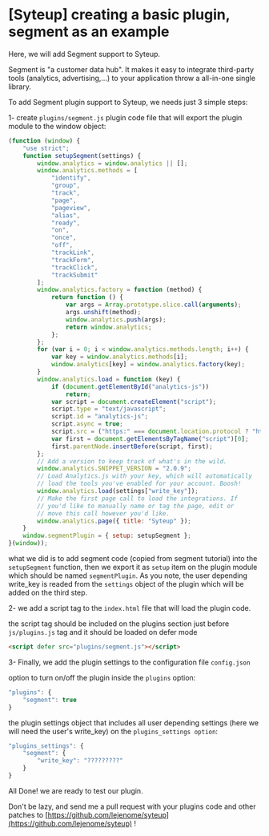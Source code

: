 [Syteup] creating a basic plugin, segment as an example
=======================================================

Here, we will add Segment support to Syteup.

Segment is "a customer data hub". It makes it easy to integrate third-party
tools (analytics, advertising,...) to your application throw a all-in-one single
library.

To add Segment plugin support to Syteup, we needs just 3 simple steps:

1- create `plugins/segment.js` plugin code file that will export the plugin
module to the window object:

```javascript
(function (window) {
    "use strict";
    function setupSegment(settings) {
        window.analytics = window.analytics || [];
        window.analytics.methods = [
            "identify",
            "group",
            "track",
            "page",
            "pageview",
            "alias",
            "ready",
            "on",
            "once",
            "off",
            "trackLink",
            "trackForm",
            "trackClick",
            "trackSubmit"
        ];
        window.analytics.factory = function (method) {
            return function () {
                var args = Array.prototype.slice.call(arguments);
                args.unshift(method);
                window.analytics.push(args);
                return window.analytics;
            };
        };
        for (var i = 0; i < window.analytics.methods.length; i++) {
            var key = window.analytics.methods[i];
            window.analytics[key] = window.analytics.factory(key);
        }
        window.analytics.load = function (key) {
            if (document.getElementById("analytics-js"))
                return;
            var script = document.createElement("script");
            script.type = "text/javascript";
            script.id = "analytics-js";
            script.async = true;
            script.src = ("https:" === document.location.protocol ? "https://" : "http://") + "cdn.segment.com/analytics.js/v1/" + key + "/analytics.min.js";
            var first = document.getElementsByTagName("script")[0];
            first.parentNode.insertBefore(script, first);
        };
        // Add a version to keep track of what's in the wild.
        window.analytics.SNIPPET_VERSION = "2.0.9";
        // Load Analytics.js with your key, which will automatically
        // load the tools you've enabled for your account. Boosh!
        window.analytics.load(settings["write_key"]);
        // Make the first page call to load the integrations. If
        // you'd like to manually name or tag the page, edit or
        // move this call however you'd like.
        window.analytics.page({ title: "Syteup" });
    }
    window.segmentPlugin = { setup: setupSegment };
}(window));
```

what we did is to add segment code (copied from segment tutorial) into the
`setupSegment` function, then we export it as `setup` item on the plugin module
which should be named `segmentPlugin`. As you note, the user depending write_key
is readed from the `settings` object of the plugin which will be added on the
third step.

2- we add a script tag to the `index.html` file that will load the plugin code.

the script tag should be included on the plugins section just before
`js/plugins.js` tag and it should be loaded on defer mode

```html
<script defer src="plugins/segment.js"></script>
```

3- Finally, we add the plugin settings to the configuration file `config.json`

option to turn on/off the plugin inside the `plugins` option:

```javascript
"plugins": {
    "segment": true
}
```

the plugin settings object that includes all user depending settings (here we
will need the user's write_key) on the `plugins_settings option`:

```javascript
"plugins_settings": {
    "segment": {
        "write_key": "?????????"
    }
}
```

All Done! we are ready to test our plugin.

Don't be lazy, and send me a pull request with your plugins code and other
patches to
[https://github.com/lejenome/syteup](https://github.com/lejenome/syteup) !
